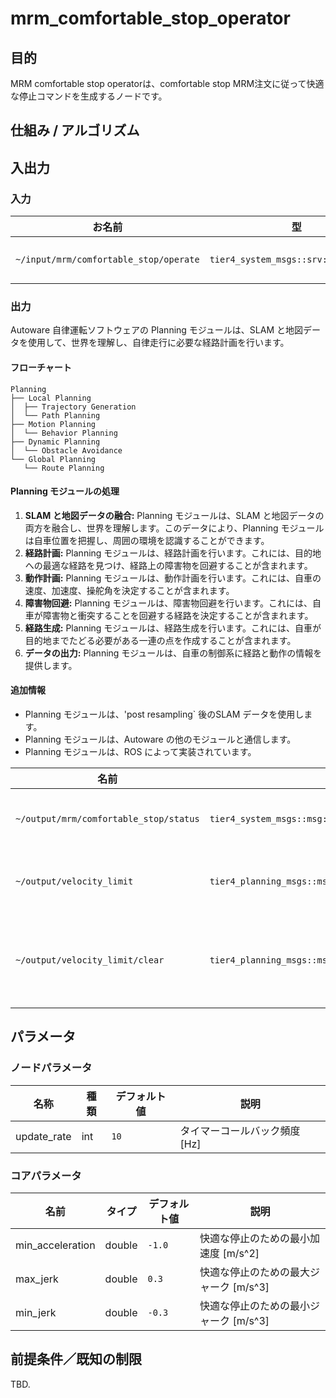 # mrm_comfortable_stop_operator

## 目的

MRM comfortable stop operatorは、comfortable stop MRM注文に従って快適な停止コマンドを生成するノードです。

## 仕組み / アルゴリズム

## 入出力

### 入力

| お名前                               | 型                                | 説明 |
| ------------------------------------ | --------------------------------- | ---------------------- |
| `~/input/mrm/comfortable_stop/operate` | `tier4_system_msgs::srv::OperateMrm` | MRM 実行命令 |

### 出力

Autoware 自律運転ソフトウェアの Planning モジュールは、SLAM と地図データを使用して、世界を理解し、自律走行に必要な経路計画を行います。

#### フローチャート

```
Planning
├── Local Planning
│  ├── Trajectory Generation
│  └── Path Planning
├── Motion Planning
│  └── Behavior Planning
├── Dynamic Planning
│  └── Obstacle Avoidance
└── Global Planning
   └── Route Planning
```

#### Planning モジュールの処理

1. **SLAM と地図データの融合:** Planning モジュールは、SLAM と地図データの両方を融合し、世界を理解します。このデータにより、Planning モジュールは自車位置を把握し、周囲の環境を認識することができます。
2. **経路計画:** Planning モジュールは、経路計画を行います。これには、目的地への最適な経路を見つけ、経路上の障害物を回避することが含まれます。
3. **動作計画:** Planning モジュールは、動作計画を行います。これには、自車の速度、加速度、操舵角を決定することが含まれます。
4. **障害物回避:** Planning モジュールは、障害物回避を行います。これには、自車が障害物と衝突することを回避する経路を決定することが含まれます。
5. **経路生成:** Planning モジュールは、経路生成を行います。これには、自車が目的地までたどる必要がある一連の点を作成することが含まれます。
6. **データの出力:** Planning モジュールは、自車の制御系に経路と動作の情報を提供します。

#### 追加情報

* Planning モジュールは、'post resampling` 後のSLAM データを使用します。
* Planning モジュールは、Autoware の他のモジュールと通信します。
* Planning モジュールは、ROS によって実装されています。

| 名前                                      | タイプ                                                     | 説明                                      |
| ---------------------------------------- | --------------------------------------------------------- | ----------------------------------------- |
| `~/output/mrm/comfortable_stop/status`   | `tier4_system_msgs::msg::MrmBehaviorStatus`              | MRMの実行状況                           |
| `~/output/velocity_limit`                | `tier4_planning_msgs::msg::VelocityLimit`                | 速度制限コマンド                          |
| `~/output/velocity_limit/clear`          | `tier4_planning_msgs::msg::VelocityLimitClearCommand`     | 速度制限クリアコマンド                     |

## パラメータ

### ノードパラメータ

| 名称        | 種類 | デフォルト値 | 説明                   |
| ----------- | ---- | ------------- | ----------------------------- |
| update_rate | int  | `10`          | タイマーコールバック頻度 [Hz] |

### コアパラメータ

| 名前 | タイプ | デフォルト値 | 説明 |
|---|---|---|---|
| min_acceleration | double | `-1.0` | 快適な停止のための最小加速度 [m/s^2] |
| max_jerk | double | `0.3` | 快適な停止のための最大ジャーク [m/s^3] |
| min_jerk | double | `-0.3` | 快適な停止のための最小ジャーク [m/s^3] |

## 前提条件／既知の制限

TBD.

